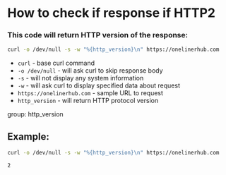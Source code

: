 # How to check if response if HTTP2

### This code will return HTTP version of the response:

```bash
curl -o /dev/null -s -w "%{http_version}\n" https://onelinerhub.com
```

- `curl` - base curl command
- `-o /dev/null` - will ask curl to skip response body
- `-s` - will not display any system information
- `-w` - will ask curl to display specified data about request
- `https://onelinerhub.com` - sample URL to request
- `http_version` - will return HTTP protocol version

group: http_version

## Example: 
```bash
curl -o /dev/null -s -w "%{http_version}\n" https://onelinerhub.com
```
```
2
```

